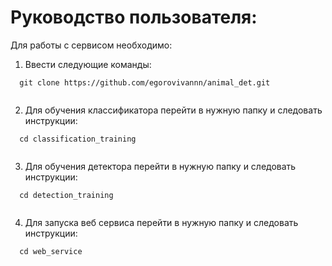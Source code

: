 # Руководство пользователя:

Для работы с сервисом необходимо:


1) Ввести следующие команды:
```
  git clone https://github.com/egorovivannn/animal_det.git
  
```

2) Для обучения классификатора перейти в нужную папку и следовать инструкции:
```
  cd classification_training
  
```

3) Для обучения детектора перейти в нужную папку и следовать инструкции:
```
  cd detection_training
  
```

4) Для запуска веб сервиса перейти в нужную папку и следовать инструкции:
```
  cd web_service
  
```